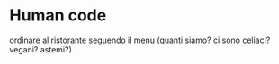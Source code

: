 # Human code

ordinare al ristorante seguendo il menu (quanti siamo? ci sono celiaci? vegani? astemi?)



